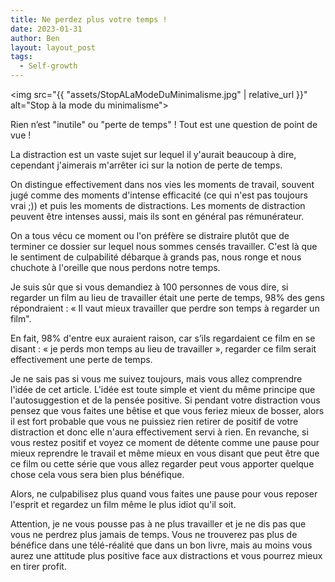 ```yaml
---
title: Ne perdez plus votre temps !
date: 2023-01-31
author: Ben
layout: layout_post
tags:
  - Self-growth
---
```


<img src="{{ "assets/StopALaModeDuMinimalisme.jpg" | relative_url }}" alt="Stop à la mode du minimalisme">

Rien n’est "inutile" ou "perte de temps" ! Tout est une question de point de vue !

La distraction est un vaste sujet sur lequel il y'aurait beaucoup à dire, cependant j'aimerais m'arrêter ici sur la notion de perte de temps.

On distingue effectivement dans nos vies les moments de travail, souvent jugé comme des moments d'intense efficacité (ce qui n'est pas toujours vrai ;)) et puis les moments de distractions. Les moments de distraction peuvent être intenses aussi, mais ils sont en général pas rémunérateur.

On a tous vécu ce moment ou l'on préfère se distraire plutôt que de terminer ce dossier sur lequel nous sommes censés travailler. C'est là que le sentiment de culpabilité débarque à grands pas, nous ronge et nous chuchote à l'oreille que nous perdons notre temps.

Je suis sûr que si vous demandiez à 100 personnes de vous dire, si regarder un film au lieu de travailler était une perte de temps, 98% des gens répondraient : « Il vaut mieux travailler que perdre son temps à regarder un film".

En fait, 98% d'entre eux auraient raison, car s’ils regardaient ce film en se disant : « je perds mon temps au lieu de travailler », regarder ce film serait effectivement une perte de temps.

Je ne sais pas si vous me suivez toujours, mais vous allez comprendre l'idée de cet article. L'idée est toute simple et vient du même principe que l'autosuggestion et de la pensée positive. Si pendant votre distraction vous pensez que vous faites une bêtise et que vous feriez mieux de bosser, alors il est fort probable que vous ne puissiez rien retirer de positif de votre distraction et donc elle n'aura effectivement servi à rien. En revanche, si vous restez positif et voyez ce moment de détente comme une pause pour mieux reprendre le travail et même mieux en vous disant que peut être que ce film ou cette série que vous allez regarder peut vous apporter quelque chose cela vous sera bien plus bénéfique.

Alors, ne culpabilisez plus quand vous faites une pause pour vous reposer l'esprit et regardez un film même le plus idiot qu'il soit.

Attention, je ne vous pousse pas à ne plus travailler et je ne dis pas que vous ne perdrez plus jamais de temps. Vous ne trouverez pas plus de bénéfice dans une télé-réalité que dans un bon livre, mais au moins vous aurez une attitude plus positive face aux distractions et vous pourrez mieux en tirer profit.

